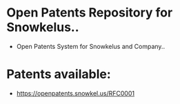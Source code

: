 # Open Patents Repository for Snowkelus..

* Open Patents System for Snowkelus and Company..

# Patents available:

* https://openpatents.snowkel.us/RFC0001

